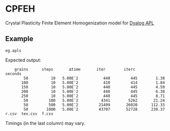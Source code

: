 # CPFEH

Crystal Plasticity Finite Element Homogenization model for
[Dyalog APL](https://www.dyalog.com/)

## Example

    eg.apls

Expected output:

        grains      steps       ∆time       iter        iterc       seconds
            50          10   5.00E¯2           440         445        1.38
           100          10   5.00E¯2           410         414        1.84
           150          10   5.00E¯2           440         445        4.59
           200          10   5.00E¯2           440         445        6.38
           250          10   5.00E¯2           440         445        8.71
            50         100   5.00E¯2          4341        5262       21.24
            50         500   5.00E¯2         21499       26020      112.33
            50        1000   5.00E¯2         43707       52728      230.37   r.csv  tex.csv  f.csv

Timings (in the last column) may vary.
